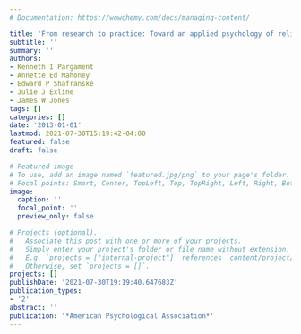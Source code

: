 ```yaml
---
# Documentation: https://wowchemy.com/docs/managing-content/

title: 'From research to practice: Toward an applied psychology of religion and spirituality.'
subtitle: ''
summary: ''
authors:
- Kenneth I Pargament
- Annette Ed Mahoney
- Edward P Shafranske
- Julie J Exline
- James W Jones
tags: []
categories: []
date: '2013-01-01'
lastmod: 2021-07-30T15:19:42-04:00
featured: false
draft: false

# Featured image
# To use, add an image named `featured.jpg/png` to your page's folder.
# Focal points: Smart, Center, TopLeft, Top, TopRight, Left, Right, BottomLeft, Bottom, BottomRight.
image:
  caption: ''
  focal_point: ''
  preview_only: false

# Projects (optional).
#   Associate this post with one or more of your projects.
#   Simply enter your project's folder or file name without extension.
#   E.g. `projects = ["internal-project"]` references `content/project/deep-learning/index.md`.
#   Otherwise, set `projects = []`.
projects: []
publishDate: '2021-07-30T19:19:40.647683Z'
publication_types:
- '2'
abstract: ''
publication: '*American Psychological Association*'
---
```


